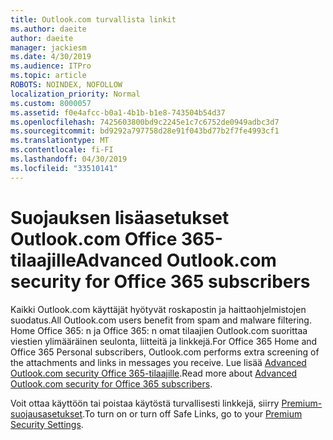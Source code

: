 ```yaml
---
title: Outlook.com turvallista linkit
ms.author: daeite
author: daeite
manager: jackiesm
ms.date: 4/30/2019
ms.audience: ITPro
ms.topic: article
ROBOTS: NOINDEX, NOFOLLOW
localization_priority: Normal
ms.custom: 8000057
ms.assetid: f0e4afcc-b0a1-4b1b-b1e8-743504b54d37
ms.openlocfilehash: 7425603800bd9c2245e1c7c6752de0949adbc3d7
ms.sourcegitcommit: bd9292a797758d28e91f043bd77b2f7fe4993cf1
ms.translationtype: MT
ms.contentlocale: fi-FI
ms.lasthandoff: 04/30/2019
ms.locfileid: "33510141"
---
```

# <a name="advanced-outlookcom-security-for-office-365-subscribers"></a><span data-ttu-id="54a88-102">Suojauksen lisäasetukset Outlook.com Office 365-tilaajille</span><span class="sxs-lookup"><span data-stu-id="54a88-102">Advanced Outlook.com security for Office 365 subscribers</span></span>

<span data-ttu-id="54a88-103">Kaikki Outlook.com käyttäjät hyötyvät roskapostin ja haittaohjelmistojen suodatus.</span><span class="sxs-lookup"><span data-stu-id="54a88-103">All Outlook.com users benefit from spam and malware filtering.</span></span> <span data-ttu-id="54a88-104">Home Office 365: n ja Office 365: n omat tilaajien Outlook.com suorittaa viestien ylimääräinen seulonta, liitteitä ja linkkejä.</span><span class="sxs-lookup"><span data-stu-id="54a88-104">For Office 365 Home and Office 365 Personal subscribers, Outlook.com performs extra screening of the attachments and links in messages you receive.</span></span> <span data-ttu-id="54a88-105">Lue lisää [Advanced Outlook.com security Office 365-tilaajille](https://support.office.com/article/882d2243-eab9-4545-a58a-b36fee4a46e2).</span><span class="sxs-lookup"><span data-stu-id="54a88-105">Read more about [Advanced Outlook.com security for Office 365 subscribers](https://support.office.com/article/882d2243-eab9-4545-a58a-b36fee4a46e2).</span></span>

<span data-ttu-id="54a88-106">Voit ottaa käyttöön tai poistaa käytöstä turvallisesti linkkejä, siirry [Premium-suojausasetukset](https://outlook.live.com/mail/options/premium/security).</span><span class="sxs-lookup"><span data-stu-id="54a88-106">To turn on or turn off Safe Links, go to your [Premium Security Settings](https://outlook.live.com/mail/options/premium/security).</span></span>